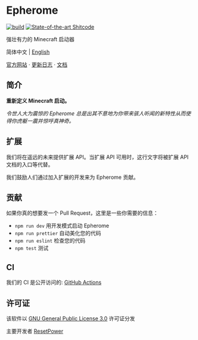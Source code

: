 # Epherome

[![build](https://github.com/ResetPower/Epherome/actions/workflows/build.yml/badge.svg)](https://github.com/ResetPower/Epherome/actions/workflows/build.yml) [![State-of-the-art Shitcode](https://img.shields.io/static/v1?label=State-of-the-art&message=Shitcode&color=7B5804)](https://github.com/trekhleb/state-of-the-art-shitcode)

强壮有力的 Minecraft 启动器

简体中文 | [English](../README.md)

[官方网站](https://epherome.com) · [更新日志](CHANGELOG.md) · [文档](https://epherome.com/docs)

## 简介

**重新定义 Minecraft 启动。**

_令世人大为震惊的 Epherome 总是出其不意地为你带来骇人听闻的新特性从而使得你虎躯一震并惊呼真神奇。_

## 扩展

我们将在遥远的未来提供扩展 API。当扩展 API 可用时，这行文字将被扩展 API 文档的入口等代替。

我们鼓励人们通过加入扩展的开发来为 Epherome 贡献。

## 贡献

如果你真的想要发一个 Pull Request，这里是一些你需要的信息：

- `npm run dev` 用开发模式启动 Epherome
- `npm run prettier` 自动美化您的代码
- `npm run eslint` 检查您的代码
- `npm test` 测试

## CI

我们的 CI 是公开访问的: [GitHub Actions](https://github.com/ResetPower/Epherome/actions)

## 许可证

该软件以 [GNU General Public License 3.0](../LICENSE) 许可证分发

主要开发者 [ResetPower](https://github.com/ResetPower)

